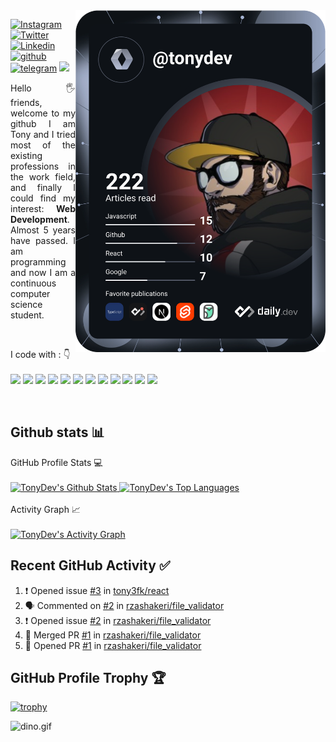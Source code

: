 <img  src="https://github.com/tony3fk/tony3fk/blob/main/devcard.svg" width="400"  align="right" />
     
     
    
<div align="left">

[![Instagram](https://img.shields.io/badge/tonydev-%23E4405F.svg?style=for-the-badge&logo=Instagram&logoColor=white)](https://www.instagram.com/t0nydev_/)
[![Twitter](https://img.shields.io/badge/tonydev-%231DA1F2.svg?style=for-the-badge&logo=Twitter&logoColor=white)](https://www.twitter.com/tonydev/)
[![Linkedin](https://img.shields.io/badge/tonydev-%231DA1F2.svg?style=for-the-badge&logo=Linkedin&logoColor=white)](https://www.linkedin.com/in/tonyrodz/)
[![github](https://img.shields.io/badge/tonydev-12100E.svg?style=for-the-badge&logo=github&logoColor=white)](https://github.com/tonyrodz/)
[![telegram](https://img.shields.io/badge/tonydev-2CA5E0?style=for-the-badge&logo=telegram&logoColor=white)](https://t.me/tonyrodz/)
![](https://komarev.com/ghpvc/?username=rzashakerie&label=PROFILE+VIEWS&style=for-the-badge&color=brightgreen)

 
</div>  
<p align="justify"> 
Hello 🖐️ friends, welcome to my github
 I am Tony and I tried most of the existing professions in the work field, and finally I could find my interest: <b>Web Development</b>. Almost 5 years have passed. I am programming and now I am a continuous computer science student.
</p>

<br/>
<p align="left">
I code with :  👇
  <br/><br/>
  <img src="https://img.shields.io/badge/Typescript-F7DF1E?style=for-the-badge&logo=typescript&logoColor=white"/>
  <img src="https://img.shields.io/badge/React-092E20?style=for-the-badge&logo=react&logoColor=white"/> 
  <img src="https://img.shields.io/badge/JavaScript-F7DF1E?style=for-the-badge&logo=javascript&logoColor=white"/> 
  <img src="https://img.shields.io/badge/angular-5C2D91?style=for-the-badge&logo=angular&logoColor=white"/> 
  <img src="https://img.shields.io/badge/HTML5-E34F26?style=for-the-badge&logo=html5&logoColor=white"/> 
  <img src="https://img.shields.io/badge/CSS-239120?&style=for-the-badge&logo=css3&logoColor=white"/> 
  <img src="https://img.shields.io/badge/node.js-38B2AC?style=for-the-badge&logo=node.js&logoColor=white"/> 
  <img src="https://img.shields.io/badge/svelte-563D7C?style=for-the-badge&logo=svelte&logoColor=white"/>
  <img src="https://img.shields.io/badge/Python-3776AB?style=for-the-badge&logo=python&logoColor=white"/> 
  <img src="https://img.shields.io/badge/php-3776AB?style=for-the-badge&logo=php&logoColor=white"/> 
  <img src="https://img.shields.io/badge/MongoDB-47A248?style=for-the-badge&logo=mongodb&logoColor=white"/>
  <img src="https://img.shields.io/badge/MySQL-4479A1?style=for-the-badge&logo=mysql&logoColor=white"/>
</p>

&nbsp;
&nbsp;
## Github stats 📊 

<div> 
  <summary>GitHub Profile Stats 💻</summary><br/>
    <a href="https://github-readme-stats.vercel.app/api/top-langs/?username=tony3fk&langs_count=8&layout=compact&theme=default&hide_border=true&bg_color=fff&title_color=000&icon_color=000&hide=Jupyter%20Notebook">
       <img alt="TonyDev's Github Stats" src="https://github-readme-stats.vercel.app/api/?username=tony3fk&show_icons=true&count_private=true&theme=default&hide_border=true&bg_color=fff&title_color=00E676&icon_color=00E676" height="192px"/>
    </a>
    <a href="https://github.com/tony/github-readme-stats">
      <img alt="TonyDev's Top Languages" src="https://github-readme-stats.vercel.app/api/top-langs/?username=tony3fk&langs_count=8&layout=compact&theme=default&hide_border=true&bg_color=fff&title_color=000&icon_color=000&hide=Jupyter%20Notebook" height="192px"/>
    </a>
</div>
<br/>

<div>
  <summary>Activity Graph 📈</summary><br/>
    <a href="https://github.com/tony3fk/github-readme-activity-graph">
      <img alt="TonyDev's Activity Graph" src="https://activity-graph.herokuapp.com/graph/?username=tony3fk&bg_color=fff&color=000&line=00E676&point=000&hide_border=true" />
     </a>
</div>

## Recent GitHub Activity ✅
<!--START_SECTION:activity-->
1. ❗️ Opened issue [#3](https://github.com/tony3fk/react/issues/3) in [tony3fk/react](https://github.com/tony3fk/react)
2. 🗣 Commented on [#2](https://github.com/rzashakeri/file_validator/issues/2) in [rzashakeri/file_validator](https://github.com/rzashakeri/file_validator)
3. ❗️ Opened issue [#2](https://github.com/rzashakeri/file_validator/issues/2) in [rzashakeri/file_validator](https://github.com/rzashakeri/file_validator)
4. 🎉 Merged PR [#1](https://github.com/rzashakeri/file_validator/pull/1) in [rzashakeri/file_validator](https://github.com/rzashakeri/file_validator)
5. 💪 Opened PR [#1](https://github.com/rzashakeri/file_validator/pull/1) in [rzashakeri/file_validator](https://github.com/rzashakeri/file_validator)
<!--END_SECTION:activity-->

## GitHub Profile Trophy 🏆
[![trophy](https://github-profile-trophy.vercel.app/?username=tony3fk&row=1&margin-w=15)](https://github.com/ryo-ma/github-profile-trophy)

<img data-target="animated-image.replacedImage" alt="dino.gif" class="AnimatedImagePlayer-animatedImage" src="https://github.com/saadeghi/saadeghi/raw/master/dino.gif" style="display: block; opacity: 1;">
